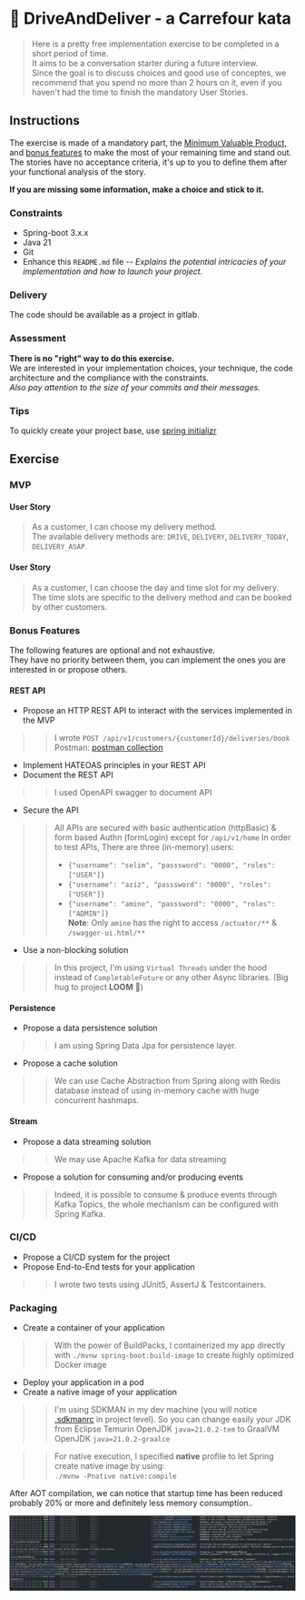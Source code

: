 # 🚚 DriveAndDeliver - a Carrefour kata

> Here is a pretty free implementation exercise to be completed in a short period of time.\
> It aims to be a conversation starter during a future interview.\
> Since the goal is to discuss choices and good use of conceptes, we recommend that you spend no more than 2 hours on it, even if you haven't had the time to finish the mandatory User Stories. 

## Instructions
The exercise is made of a mandatory part, the [Minimum Valuable Product](#mvp), and [bonus features](#features-bonus) to make the most of your remaining time and stand out.\
The stories have no acceptance criteria, it's up to you to define them after your functional analysis of the story.

**If you are missing some information, make a choice and stick to it.**

### Constraints
- Spring-boot 3.x.x
- Java 21
- Git
- Enhance this `README.md` file -- _Explains the potential intricacies of your implementation and how to launch your project_.

### Delivery
The code should be available as a project in gitlab.

### Assessment
**There is no "right" way to do this exercise.**\
We are interested in your implementation choices, your technique, the code architecture and the compliance with the constraints.\
_Also pay attention to the size of your commits and their messages._

### Tips
To quickly create your project base, use [spring initializr](https://start.spring.io/)

## Exercise
### MVP
#### User Story
> As a customer, I can choose my delivery method.\
> The available delivery methods are: `DRIVE`, `DELIVERY`, `DELIVERY_TODAY`, `DELIVERY_ASAP`.

#### User Story
> As a customer, I can choose the day and time slot for my delivery.\
> The time slots are specific to the delivery method and can be booked by other customers.

### Bonus Features
The following features are optional and not exhaustive.\
They have no priority between them, you can implement the ones you are interested in or propose others.

#### REST API
- Propose an HTTP REST API to interact with the services implemented in the MVP

>> I wrote `POST /api/v1/customers/{customerId}/deliveries/book` \
>> Postman: [postman collection](drive-and-delivery.postman_collection.json)

- Implement HATEOAS principles in your REST API
- Document the REST API

>> I used OpenAPI swagger to document API

- Secure the API

>> All APIs are secured with basic authentication (httpBasic) & form based Authn (formLogin) except for `/api/v1/home`
>> In order to test APIs, There are three (in-memory) users:
>> * `{"username": "selim", "passsword": "0000", "roles": ["USER"]}`
>> * `{"username": "aziz", "passsword": "0000", "roles": ["USER"]}`
>> * `{"username": "amine", "passsword": "0000", "roles": ["ADMIN"]}` \
>> **Note**: Only `amine` has the right to access `/actuator/**` & `/swagger-ui.html/**`

- Use a non-blocking solution

>> In this project, I'm using `Virtual Threads` under the hood instead of `CompletableFuture` or any other Async libraries.
(Big hug to project **LOOM** 🤗)
#### Persistence
- Propose a data persistence solution

>> I am using Spring Data Jpa for persistence layer.

- Propose a cache solution

>> We can use Cache Abstraction from Spring along with Redis database instead of using in-memory cache with huge concurrent hashmaps.

#### Stream
- Propose a data streaming solution

>> We may use Apache Kafka for data streaming

- Propose a solution for consuming and/or producing events

>> Indeed, it is possible to consume & produce events through Kafka Topics, the whole mechanism can be configured with Spring Kafka.

### CI/CD
- Propose a CI/CD system for the project
- Propose End-to-End tests for your application

>> I wrote two tests using JUnit5, AssertJ & Testcontainers.

### Packaging
- Create a container of your application

>> With the power of BuildPacks, I containerized my app directly with `./mvnw spring-boot:build-image` to create highly optimized Docker image

- Deploy your application in a pod
- Create a native image of your application

>>I'm using SDKMAN in my dev machine (you will notice [.sdkmanrc](.sdkmanrc) in project level).
> So you can change easily your JDK from Eclipse Temurin OpenJDK `java=21.0.2-tem` to GraalVM OpenJDK `java=21.0.2-graalce`

>> For native execution, I specified **native** profile to let Spring create native image by using: \
> `./mvnw -Pnative native:compile`


After AOT compilation, we can notice that startup time has been reduced probably 20% or more and definitely less memory consumption..

![alt text](startup-time.png)